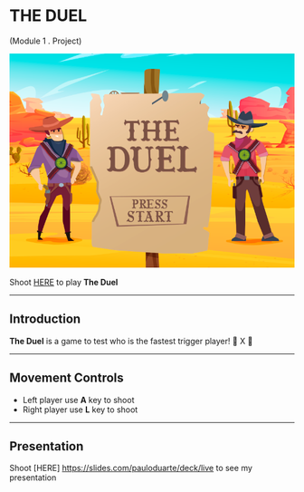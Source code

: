# THE DUEL

(Module 1 . Project)

![Start Screen](./images/startscreen.png)

Shoot [HERE](https://paulobart.github.io/the-duel/) to play **The Duel**

---

## Introduction

**The Duel** is a game to test who is the fastest trigger player! :gun: X :gun:

---

## Movement Controls

- Left player use **A** key to shoot
- Right player use **L** key to shoot

---

## Presentation

Shoot [HERE] https://slides.com/pauloduarte/deck/live to see my presentation
